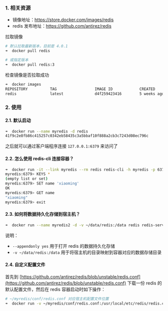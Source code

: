 
### 1. 相关资源

- 镜像地址：https://store.docker.com/images/redis
- redis 发布地址：https://github.com/antirez/redis

拉取镜像

```bash
# 默认拉取最新版本，目前是 4.0.1
➜  docker pull redis

# 或指定版本
➜  docker pull redis:3
```
检查镜像是否拉取成功

```bash
➜  docker images
REPOSITORY          TAG                 IMAGE ID            CREATED             SIZE
redis               latest              d4f259423416        5 weeks ago         106MB
```

### 2. 使用

#### 2.1. 默认启动

```bash
➜  docker run --name myredis -d redis
41f9c2e8fb86c415257c0342eb58435c3a5bbaf10f888a2cb3c7243d08ec796c
```
之后就可以通过客户端程序连接 `127.0.0.1:6379` 来访问了

#### 2.2. 怎么使用 redis-cli 连接容器？

```bash
➜  docker run -it --link myredis --rm redis redis-cli -h myredis -p 6379
myredis:6379> KEYS *
(empty list or set)
myredis:6379> SET name 'xiaoming'
OK
myredis:6379> GET name
"xiaoming"
myredis:6379> exit
```

#### 2.3. 如何将数据持久化存储到宿主机？

```bash
➜  docker run --name myredis2 -d -v ~/data/redis:/data redis redis-server --appendonly yes
```
说明：

- `--appendonly yes` 用于打开 redis 的数据持久化存储
- `-v ~/data/redis:/data` 用于将宿主机的目录映射到容器对应的数据存储目录

#### 2.4. 自定义配置文件

首先到 [https://github.com/antirez/redis/blob/unstable/redis.conf](https://github.com/antirez/redis/blob/unstable/redis.conf) 下载一份 redis 的默认配置文件，然后在 redis 容器启动时如下操作：

```bash
# ~/myredis/conf/redis.conf 对应宿主机配置文件位置
➜  docker run -v ~/myredis/conf/redis.conf:/usr/local/etc/redis/redis.conf --name myredis3 redis redis-server /usr/local/etc/redis/redis.conf
```
